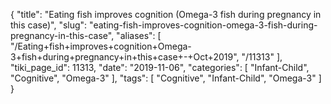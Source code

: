{
    "title": "Eating fish improves cognition (Omega-3 fish during pregnancy in this case)",
    "slug": "eating-fish-improves-cognition-omega-3-fish-during-pregnancy-in-this-case",
    "aliases": [
        "/Eating+fish+improves+cognition+Omega-3+fish+during+pregnancy+in+this+case+-+Oct+2019",
        "/11313"
    ],
    "tiki_page_id": 11313,
    "date": "2019-11-06",
    "categories": [
        "Infant-Child",
        "Cognitive",
        "Omega-3"
    ],
    "tags": [
        "Cognitive",
        "Infant-Child",
        "Omega-3"
    ]
}